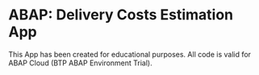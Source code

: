 # ABAP: Delivery Costs Estimation App
This App has been created for educational purposes. All code is valid for ABAP Cloud (BTP ABAP Environment Trial).
